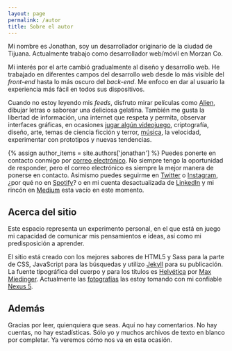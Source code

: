 ```yaml
---
layout: page
permalink: /autor
title: Sobre el autor
---
```


<p class="lead">Mi nombre es Jonathan, soy un desarrollador originario de la ciudad de Tijuana. Actualmente trabajo como desarrollador web/móvil en Morzan Co.</p>

Mi interés por el arte cambió gradualmente al diseño y desarrollo web. <!--, antes de asentarme finalmente en el diseño y desarrollo de videojuegos.--> He trabajado en diferentes campos del desarrollo web desde lo más visible del *front-end* hasta lo más oscuro del *back-end*. Me enfoco en dar al usuario la experiencia más fácil en todos sus dispositivos.

Cuando no estoy leyendo mis *feeds*, disfruto mirar películas como [Alien][alien], dibujar letras o saborear una deliciosa gelatina. También me gusta la libertad de información, una internet que respeta y permita, observar interfaces gráficas, en ocasiones [jugar algún videojuego][jugar-algun-videojuego], criptografía, diseño, arte, temas de ciencia ficción y terror, [música][musica], la velocidad, experimentar con prototipos y nuevas tendencias.

{% assign author_items = site.authors['jonathan'] %}
Puedes ponerte en contacto conmigo por <a href="mailto:{{ author_items.email }}">correo electrónico</a>. No siempre tengo la oportunidad de responder, pero el correo electrónico es siempre la mejor manera de ponerse en contacto. Asimismo puedes seguirme en <a href="https://twitter.com/{{ author_items.twitter_username }}" target="_blank">Twitter</a> o <a href="https://www.instagram.com/{{ author_items.instagram_username }}" target="_blank">Instagram</a>, ¿por qué no en <a href="https://open.spotify.com/user/{{ author_items.spotify_username }}" target="_blank">Spotify</a>? o en mi cuenta desactualizada de <a href="https://www.linkedin.com/in/{{ author_items.linkedin_username }}" target="_blank">LinkedIn</a> y mi rincón en <a href="https://medium.com/@{{ author_items.medium_username }}" target="_blank">Medium</a> esta vacío en este momento.

## Acerca del sitio

Este espacio representa un experimento personal, en el que está en juego mi capacidad de comunicar mis pensamientos e ideas, así como mi predisposición a aprender.

El sitio está creado con los mejores sabores de HTML5 y Sass para la parte de CSS, JavaScript para las búsquedas y utilizo [Jekyll][jekyll] para su publicación. La fuente tipográfica del cuerpo y para los títulos es [Helvética][helvetica] por [Max Miedinger][max-miedinger]. Actualmente las <a href="https://www.flickr.com/photos/@{{ site.flickr_username }}" target="_blank">fotografías</a> las estoy tomando con mi confiable [Nexus 5][nexus-5].

## Además

Gracias por leer, quienquiera que seas. Aquí no hay comentarios. No hay cuentas, no hay estadísticas. Sólo yo y muchos archivos de texto en blanco por completar. Ya veremos cómo nos va en esta ocasión.

[alien]: /2016/11/19/la-tipografia-de-alien
[jugar-algun-videojuego]: http://steamcommunity.com/id/jonathanzuniga/
[musica]: http://www.last.fm/user/jonathanzuniga
[jekyll]: https://jekyllrb.com/
[helvetica]: https://es.wikipedia.org/wiki/Helvética
[max-miedinger]: https://es.wikipedia.org/wiki/Max_Miedinger
[nexus-5]: https://web.archive.org/web/20150905053915/http://www.google.com/nexus/5/
